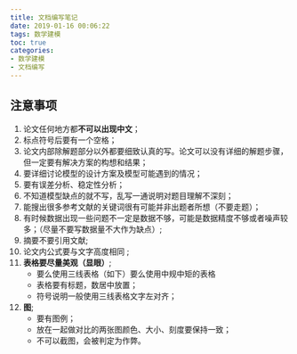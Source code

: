 ```yaml
---
title: 文档编写笔记
date: 2019-01-16 00:06:22
tags: 数学建模
toc: true
categories: 
- 数学建模
- 文档编写
---
```


## 注意事项

1. 论文任何地方都**不可以出现中文**；
2. 标点符号后要有一个空格；<!-- more -->
3. 论文内部除解题部分以外都要细致认真的写。论文可以没有详细的解题步骤，但一定要有解决方案的构想和结果；
4. 要详细讨论模型的设计方案及模型可能遇到的情况；
5. 要有误差分析、稳定性分析；
6. 不知道模型缺点的就不写，乱写一通说明对题目理解不深刻；
7. 能搜出很多参考文献的关键词很有可能并非出题者所想（不要走题）；
8. 有时候数据出现一些问题不一定是数据不够，可能是数据精度不够或者噪声较多；（尽量不要写数据量不大作为缺点）;
9. 摘要不要引用文献;
10. 论文内公式要与文字高度相同 ;
11. **表格要尽量美观（显眼）**;
    - 要么使用三线表格（如下）要么使用中规中矩的表格
    - 表格要有标题，数居中放置；
    - 符号说明一般使用三线表格文字左对齐；
12. **图**;
    - 要有图例；
    - 放在一起做对比的两张图颜色、大小、刻度要保持一致；
    - 不可以截图，会被判定为作弊。

